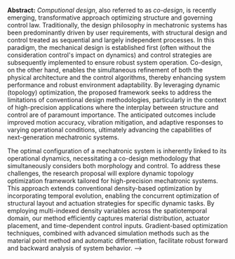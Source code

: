 **Abstract:** *Computional design*, also referred to as *co-design*, is recently emerging, transformative approach optimizing structure and governing control law. Traditionally, the design philosophy in mechatronic systems has been predominantly driven by user requirements, with structural design and control treated as sequential and largely independent processes. In this paradigm, the mechanical design is established first (often without the consideration control's impact on dynamics) and control strategies are subsequently implemented to ensure robust system operation.
Co-design, on the other hand, enables the simultaneous refinement of both the physical architecture and the control algorithms, thereby enhancing system performance and robust environment adaptability. By leveraging dynamic (topology) optimization, the proposed framework seeks to address the limitations of conventional design methodologies, particularly in the context of high-precision applications where the interplay between structure and control are of paramount importance. The anticipated outcomes include improved motion accuracy, vibration mitigation, and adaptive responses to varying operational conditions, ultimately advancing the capabilities of next-generation mechatronic systems.

<!-- 
Such application has focused on static or passively moving components, often limited to rigid materials and simple contact scenarios. However, the increasing demand for advanced mechatronic devices — such as precision wafer stages, compliant docking mechanisms, and integrated actuator structures—demands the design of systems capable of complex, dynamic motion and interaction. Designing such systems presents significant challenges, particularly when accounting for large deformations, intricate contact behaviors, and the interplay between structure and active control. 
<!-- -->
<!-- -->
The optimal configuration of a mechatronic system is inherently linked to its operational dynamics, necessitating a co-design methodology that simultaneously considers both morphology and control. To address these challenges, the research proposal will explore dynamic topology optimization framework tailored for high-precision mechatronic systems. This approach extends conventional density-based optimization by incorporating temporal evolution, enabling the concurrent optimization of structural layout and actuation strategies for specific dynamic tasks. By employing multi-indexed density variables across the spatiotemporal domain, our method efficiently captures material distribution, actuator placement, and time-dependent control inputs. Gradient-based optimization techniques, combined with advanced simulation methods such as the material point method and automatic differentiation, facilitate robust forward and backward analysis of system behavior. -->

<!-- We demonstrate the effectiveness of this framework through numerical examples involving precision motion, vibration suppression, and adaptive structural responses. The results highlight the potential of dynamic topology optimization to advance the design of next-generation mechatronic systems, offering enhanced performance, adaptability, and integration of structure and -->
